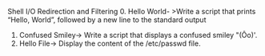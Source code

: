 Shell I/O Redirection and Filtering
0. Hello World- >Write a script that prints “Hello, World”, followed by a new line to the standard output
1. Confused Smiley-> Write a script that displays a confused smiley "(Ôo)'.
2. Hello File-> Display the content of the /etc/passwd file.
